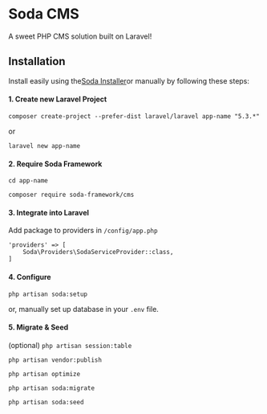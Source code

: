 # Soda CMS
A sweet PHP CMS solution built on Laravel!

## Installation
Install easily using the[Soda Installer](https://github.com/soda-framework/installer)or manually by following these steps:

#### 1. Create new Laravel Project

`composer create-project --prefer-dist laravel/laravel app-name "5.3.*"`

or

`laravel new app-name`

#### 2. Require Soda Framework

`cd app-name`

`composer require soda-framework/cms`

#### 3. Integrate into Laravel

Add package to providers in `/config/app.php`

```
'providers' => [
    Soda\Providers\SodaServiceProvider::class,
]
```

#### 4. Configure

`php artisan soda:setup`

or, manually set up database in your `.env` file.

#### 5. Migrate & Seed

(optional) `php artisan session:table`

`php artisan vendor:publish`

`php artisan optimize`

`php artisan soda:migrate`

`php artisan soda:seed`
